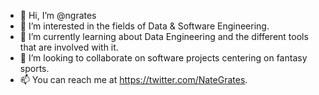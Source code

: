 - 👋 Hi, I’m @ngrates
- 👀 I’m interested in the fields of Data & Software Engineering.
- 🌱 I’m currently learning about Data Engineering and the different tools that are involved with it.
- 💞️ I’m looking to collaborate on software projects centering on fantasy sports.
- 📫 You can reach me at https://twitter.com/NateGrates. 

<!---
ngrates/ngrates is a ✨ special ✨ repository because its `README.md` (this file) appears on your GitHub profile.
You can click the Preview link to take a look at your changes.
--->
